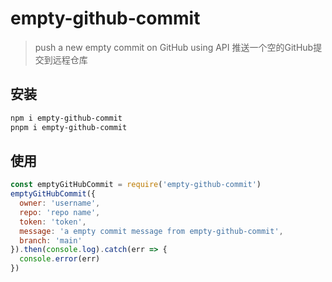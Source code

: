 # empty-github-commit
> push a new empty commit on GitHub using API
> 推送一个空的GitHub提交到远程仓库

## 安装
```sh
npm i empty-github-commit
pnpm i empty-github-commit
```

## 使用
```js
const emptyGitHubCommit = require('empty-github-commit')
emptyGitHubCommit({
  owner: 'username',
  repo: 'repo name',
  token: 'token',
  message: 'a empty commit message from empty-github-commit',
  branch: 'main'
}).then(console.log).catch(err => {
  console.error(err)
})
```
